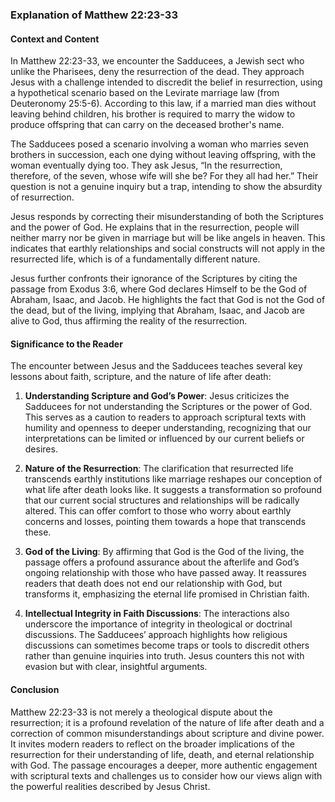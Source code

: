 ### Explanation of Matthew 22:23-33

#### Context and Content

In Matthew 22:23-33, we encounter the Sadducees, a Jewish sect who unlike the Pharisees, deny the resurrection of the dead. They approach Jesus with a challenge intended to discredit the belief in resurrection, using a hypothetical scenario based on the Levirate marriage law (from Deuteronomy 25:5-6). According to this law, if a married man dies without leaving behind children, his brother is required to marry the widow to produce offspring that can carry on the deceased brother's name.

The Sadducees posed a scenario involving a woman who marries seven brothers in succession, each one dying without leaving offspring, with the woman eventually dying too. They ask Jesus, “In the resurrection, therefore, of the seven, whose wife will she be? For they all had her.” Their question is not a genuine inquiry but a trap, intending to show the absurdity of resurrection.

Jesus responds by correcting their misunderstanding of both the Scriptures and the power of God. He explains that in the resurrection, people will neither marry nor be given in marriage but will be like angels in heaven. This indicates that earthly relationships and social constructs will not apply in the resurrected life, which is of a fundamentally different nature.

Jesus further confronts their ignorance of the Scriptures by citing the passage from Exodus 3:6, where God declares Himself to be the God of Abraham, Isaac, and Jacob. He highlights the fact that God is not the God of the dead, but of the living, implying that Abraham, Isaac, and Jacob are alive to God, thus affirming the reality of the resurrection.

#### Significance to the Reader

The encounter between Jesus and the Sadducees teaches several key lessons about faith, scripture, and the nature of life after death:

1. **Understanding Scripture and God’s Power**: Jesus criticizes the Sadducees for not understanding the Scriptures or the power of God. This serves as a caution to readers to approach scriptural texts with humility and openness to deeper understanding, recognizing that our interpretations can be limited or influenced by our current beliefs or desires.

2. **Nature of the Resurrection**: The clarification that resurrected life transcends earthly institutions like marriage reshapes our conception of what life after death looks like. It suggests a transformation so profound that our current social structures and relationships will be radically altered. This can offer comfort to those who worry about earthly concerns and losses, pointing them towards a hope that transcends these.

3. **God of the Living**: By affirming that God is the God of the living, the passage offers a profound assurance about the afterlife and God’s ongoing relationship with those who have passed away. It reassures readers that death does not end our relationship with God, but transforms it, emphasizing the eternal life promised in Christian faith.

4. **Intellectual Integrity in Faith Discussions**: The interactions also underscore the importance of integrity in theological or doctrinal discussions. The Sadducees’ approach highlights how religious discussions can sometimes become traps or tools to discredit others rather than genuine inquiries into truth. Jesus counters this not with evasion but with clear, insightful arguments.

#### Conclusion

Matthew 22:23-33 is not merely a theological dispute about the resurrection; it is a profound revelation of the nature of life after death and a correction of common misunderstandings about scripture and divine power. It invites modern readers to reflect on the broader implications of the resurrection for their understanding of life, death, and eternal relationship with God. The passage encourages a deeper, more authentic engagement with scriptural texts and challenges us to consider how our views align with the powerful realities described by Jesus Christ.